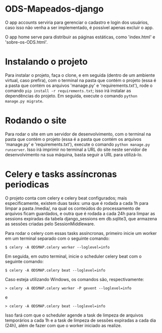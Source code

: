 ﻿# ODS-Mapeados-django

O app accounts serviria para gerenciar o cadastro e login dos usuários, caso isso não venha a ser implementado, é possível apenas excluir o app.

O app home serve para distribuir as páginas estáticas, como 'index.html' e 'sobre-os-ODS.html'.

# Instalando o projeto

Para instalar o projeto, faça o clone, e em seguida (dentro de um ambiente virtual, caso prefira),  com o terminal na pasta que contém o projeto (essa é a pasta que contém os arquivos 'manage.py' e 'requirements.txt'), rode o comando `pip install -r requirements.txt`; isso irá instalar as dependências do projeto.
Em seguida, execute o comando `python manage.py migrate`.

# Rodando o site

Para rodar o site em um servidor de desenvolvimento, com o terminal na pasta que contém o projeto (essa é a pasta que contém os arquivos 'manage.py' e 'requirements.txt'), execute o comando `python manage.py runserver`. 
Isso irá imprimir no terminal a URL do site neste servidor de desenvolvimento na sua máquina, basta seguir a URL para utilizá-lo.

# Celery e tasks assíncronas periodicas

O projeto conta com celery e celery beat configurados; mais especificamente, existem duas tasks: uma que é rodada a cada 1h para limpar a pasta /media/, na qual os conteúdos do processamento de arquivos ficam guardados, e outra que é rodada a cada 24h para limpar as sessions expiradas da tabela django_sessions em db.sqlite3, que armazena as sessões criadas pelo SessionMiddleware.

Para rodar o celery com essas tasks assíncronas, primeiro inicie um worker em um terminal separado com o seguinte comando:

    $ celery -A ODSMAP.celery worker --loglevel=info

Em seguida, em outro terminal, inicie o scheduler celery beat com o seguinte comando:

    $ celery -A ODSMAP.celery beat --loglevel=info

Caso esteja utilizando Windows, os comandos são, respectivamente:

    > celery -A ODSMAP.celery worker -P gevent --loglevel=info

e

    > celery -A ODSMAP.celery beat --loglevel=info

Isso fará com que o scheduler agende a task de limpeza de arquivos temporários a cada 1h e a task de limpeza de sessões expiradas a cada dia (24h), além de fazer com que o worker iniciado as realize.
